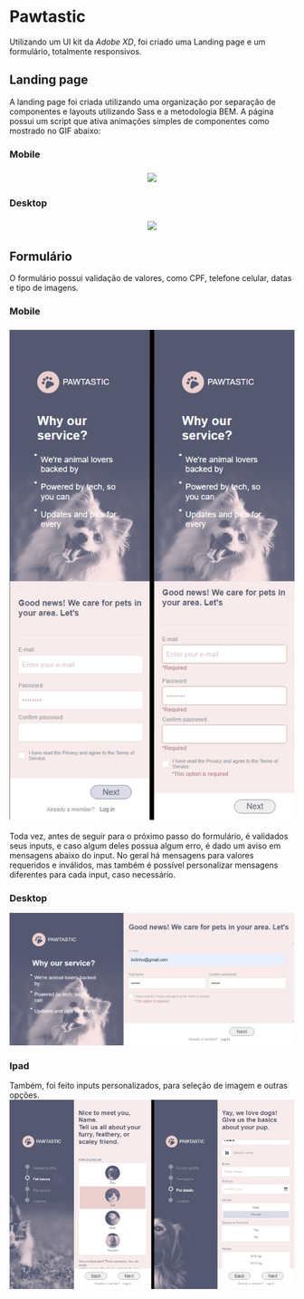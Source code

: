 # Pawtastic

Utilizando um UI kit da <em>Adobe XD</em>, foi criado uma Landing page e um formulário, totalmente responsivos.

## Landing page

A landing page foi criada utilizando uma organização por separação de componentes e layouts utilizando Sass e a metodologia BEM. A página possui um script que ativa animações simples de componentes como mostrado no GIF abaixo:

### Mobile

<h3 align="center"><img src="https://media.giphy.com/media/WSEC6V6nPiZsxBtZmI/giphy.gif" /></h3>

### Desktop

<h3 align="center"><img src="https://media.giphy.com/media/hJKgptxoBEQuXh1vPC/giphy.gif" /></h3>

## Formulário

O formulário possui validação de valores, como CPF, telefone celular, datas e tipo de imagens.

### Mobile

<h3 align="center"><img src="/readme/sign-mobile.jpg" /></h3>

Toda vez, antes de seguir para o próximo passo do formulário, é validados seus inputs, e caso algum deles possua algum erro, é dado um aviso em mensagens abaixo do input. No geral há mensagens para valores requeridos e inválidos, mas também é possível personalizar mensagens diferentes para cada input, caso necessário.

### Desktop

<img src="/readme/sign-desktop.png" />

### Ipad

Também, foi feito inputs personalizados, para seleção de imagem e outras opções.
<img src="/readme/sign-ipad.jpg" />
